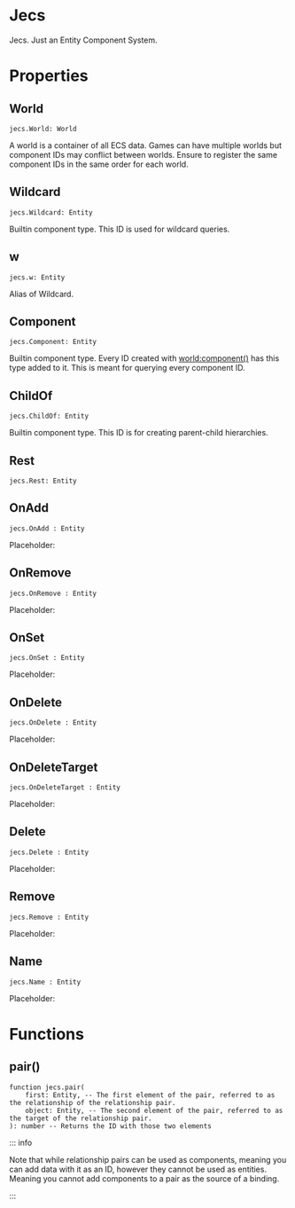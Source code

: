 # Jecs

Jecs. Just an Entity Component System.

# Properties

## World
```luau
jecs.World: World
```
A world is a container of all ECS data. Games can have multiple worlds but component IDs may conflict between worlds. Ensure to register the same component IDs in the same order for each world.

## Wildcard
```luau
jecs.Wildcard: Entity
```
Builtin component type. This ID is used for wildcard queries.

## w
```luau
jecs.w: Entity
```
Alias of Wildcard.

## Component
```luau
jecs.Component: Entity
```
Builtin component type. Every ID created with [world:component()](world.md#component()) has this type added to it. This is meant for querying every component ID.

## ChildOf
```luau
jecs.ChildOf: Entity
```
Builtin component type. This ID is for creating parent-child hierarchies.

## Rest
```luau
jecs.Rest: Entity
```

## OnAdd
```luau
jecs.OnAdd : Entity
```
Placeholder: 

## OnRemove
```luau
jecs.OnRemove : Entity
```
Placeholder: 

## OnSet
```luau
jecs.OnSet : Entity
```
Placeholder: 

## OnDelete
```luau
jecs.OnDelete : Entity
```
Placeholder: 

## OnDeleteTarget
```luau
jecs.OnDeleteTarget : Entity
```
Placeholder: 

## Delete
```luau
jecs.Delete : Entity
```
Placeholder: 

## Remove
```luau
jecs.Remove : Entity
```
Placeholder: 

## Name
```luau
jecs.Name : Entity
```
Placeholder: 

# Functions

## pair()
```luau
function jecs.pair(
    first: Entity, -- The first element of the pair, referred to as the relationship of the relationship pair.
    object: Entity, -- The second element of the pair, referred to as the target of the relationship pair.
): number -- Returns the ID with those two elements

```
::: info

Note that while relationship pairs can be used as components, meaning you can add data with it as an ID, however they cannot be used as entities. Meaning you cannot add components to a pair as the source of a binding.

:::
